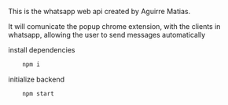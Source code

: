 This is the whatsapp web api created by Aguirre Matias.

It will comunicate the popup chrome extension, with the clients in whatsapp, allowing the user to send messages automatically

install dependencies

```bash
    npm i
```

initialize backend

```bash
    npm start
```
